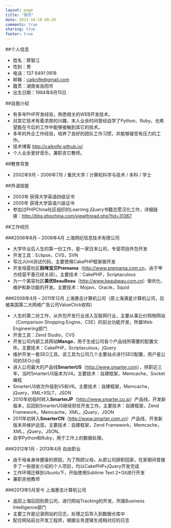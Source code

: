 ```yaml
---
layout: page
title: "简历"
date: 2013-10-10 00:20
comments: true
sharing: true
footer: true
---
```

##个人信息
* 姓名：蔡智江
* 性别：男
* 电话：137 6491 0918
* 邮箱：<caiknife@gmail.com>
* 籍贯：湖南省岳阳市
* 出生日期：1984年8月15日


##自我介绍
* 有多年PHP开发经验，熟悉相关的WEB开发技术。
* 对其它技术有着浓厚的兴趣，本人业余时间曾经自学了Python、Ruby，也希望能在今后的工作中能够接触到其它的技术。
* 多年的外企工作经验，培养了良好的团队工作习惯，并能够接受有压力的工作。
* 技术博客 <http://caiknife.github.io/>
* 个人业余爱好音乐，兼职吉它教师。


##教育背景
* 2002年9月 - 2006年7月 / 重庆大学 / 计算机科学与技术 / 本科 / 学士


##外语技能
* 2003年 获得大学英语四级证书
* 2005年 获得大学英语六级证书
* 参加过PHPChina社区组织的Learning jQuery书籍志愿汉化工作，详细链接：<http://bbs.phpchina.com/viewthread.php?tid=31367>


##工作经历

###2006年8月 – 2008年4月    上海网纪信息技术有限公司
* 大学毕业后人生的第一份工作，是一家日本公司，专营项目外包开发
* 开发工具：Eclipse，CVS，SVN
* 写过JUnit测试代码，主要使用CakePHP框架做开发
* 开发母婴社区**妈咪宝贝Premama**（<http://www.premama.com.cn>，由于甲方经营不善已经关闭）。主要技术：CakePHP，Scriptaculous
* 为一个美容社区**美优BeauBeau**（<http://www.beaubeau.com.cn>）做优化、维护和新功能的开发。主要技术：Mojavi，Oracle，Squid

###2008年4月 – 2011年12月   上海惠击计算机公司（原上海满星计算机公司，后被美国第二大网络广告公司ValueClick收购）
* 人生的第二份工作，从外包开发行业进入互联网行业，主要从事比价购物网站（Comparison Shopping Engine，CSE）的前台功能开发，所属Web Engineering部门
* 开发工具：Zend Studio，CVS
* 开发公司内部工具网站**Mango**，用于生成公司各个产品线所需要的配置文件。主要技术：CakePHP，Scriptaculous，jQuery
* 维护开发一套SEO工具，该工具为公司几个主要站点进行SEO配置，用户是公司的SEO小组
* 进入公司最大的产品线**SmarterUS**（<http://www.smarter.com>），供职近三年，当时SmarterUS版本为V4。主要技术：自建框架，Memcache，Socket编程
* SmarterUS依次升级到V5和V6。主要技术：自建框架，Memcache，jQuery，XML+XSLT，JSON
* 2010年初临时转入**SmarterJP**（<http://www.smarter.co.jp>）产品线，开发新版本，后回到SmarterUS继续担任开发工作。主要技术：自建框架，Zend Framework，Memcache，XML，jQuery，JSON
* 2011年初转入**SmarterCN**（<http://www.smarter.com.cn>）产品线，开发新版本并维护运营。主要技术：自建框架，Zend Framework，Memcache，XML，jQuery，JSON。
* 自学Python和Ruby，用于工作上的数据处理。
 
###2012年1月 - 2013年4月 自由职业
* 由于母亲身体健康的原因，为了照顾父母，从原公司辞职回家，在家期间曾接手了一些朋友介绍的个人项目，均以CakePHP+jQuery开发完成
* 工作环境迁移到Ubuntu下，开始使用Sublime Text 2+Git进行开发
* 兼职吉他教师

###2013年5月至今 上海惠击计算机公司
* 返回上海后回到原公司，进行网站Tracking的开发，所属Business Intelligence部门
* 主要工作是记录网站的日志，处理之后导入到数据仓库中
* 配合网站前台开发工程师，根据业务逻辑生成相对应的日志
